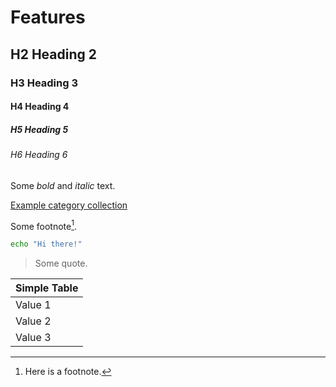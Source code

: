 # Features

## H2 Heading 2
### H3 Heading 3
#### H4 Heading 4
##### H5 Heading 5
###### H6 Heading 6

Some *bold* and _italic_ text.

[Example category collection](/category/example)

Some footnote[^footnote-label-a].

```bash
echo "Hi there!"
```

> Some quote.

| Simple Table |
| ------------ |
| Value 1      |
| Value 2      |
| Value 3      |

[^footnote-label-a]: Here is a footnote.
